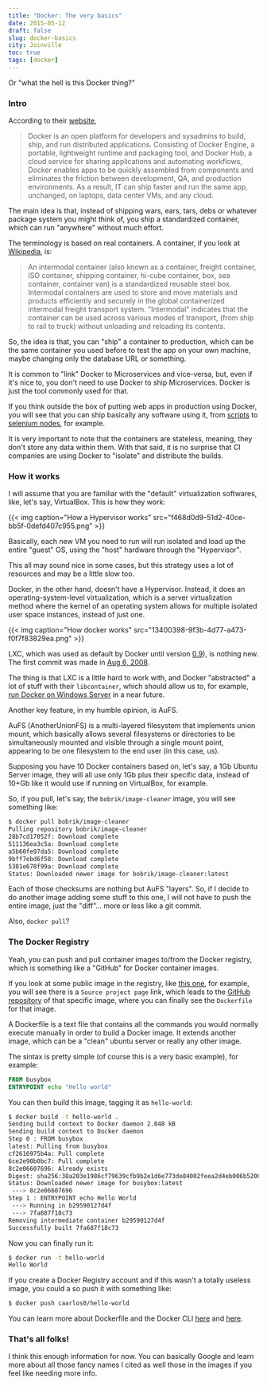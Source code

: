 ```yaml
---
title: "Docker: The very basics"
date: 2015-05-12
draft: false
slug: docker-basics
city: Joinville
toc: true
tags: [docker]
---
```


Or "what the hell is this Docker thing?"

### Intro

According to their [website](https://www.docker.com/),

> Docker is an open platform for developers and sysadmins to build, ship, and run distributed applications. Consisting of Docker Engine, a portable, lightweight runtime and packaging tool, and Docker Hub, a cloud service for sharing applications and automating workflows, Docker enables apps to be quickly assembled from components and eliminates the friction between development, QA, and production environments. As a result, IT can ship faster and run the same app, unchanged, on laptops, data center VMs, and any cloud.

The main idea is that, instead of shipping wars, ears, tars, debs or whatever package system you might think of, you ship a standardized container, which can run "anywhere" without much effort.

The terminology is based on real containers. A container, if you look at [Wikipedia](http://en.wikipedia.org/wiki/Intermodal_container), is:

> An intermodal container (also known as a container, freight container, ISO container, shipping container, hi-cube container, box, sea container, container van) is a standardized reusable steel box. Intermodal containers are used to store and move materials and products efficiently and securely in the global containerized intermodal freight transport system. "Intermodal" indicates that the container can be used across various modes of transport, (from ship to rail to truck) without unloading and reloading its contents.

So, the idea is that, you can "ship" a container to production, which can be the same container you used before to test the app on your own machine, maybe changing only the database URL or something.

It is common to "link" Docker to Microservices and vice-versa, but, even if it's nice to, you don't need to use Docker to ship Microservices. Docker is just the tool commonly used for that.

If you think outside the box of putting web apps in production using Docker, you will see that you can ship basically any software using it, from [scripts](https://github.com/bobrik/docker-image-cleaner) to
[selenium nodes](https://github.com/SeleniumHQ/docker-selenium), for example. 

It is very important to note that the containers are stateless, meaning, they don't store any data within them. With that said, it is no surprise that CI companies are using Docker to "isolate" and distribute the builds.

### How it works

I will assume that you are familiar with the "default" virtualization softwares, like, let's say, VirtualBox. This is how they work:

{{< img caption="How a Hypervisor works" src="f468d0d9-51d2-40ce-bb5f-0defd407c955.png" >}}

Basically, each new VM you need to run will run isolated and load up the entire "guest" OS, using the "host" hardware through the "Hypervisor".

This all may sound nice in some cases, but this strategy uses a lot of resources and may be a little slow too.

Docker, in the other hand, doesn't have a Hypervisor. Instead, it does an operating-system-level virtualization, which is a server virtualization method where the kernel of an operating system allows for multiple isolated user space instances, instead of just one.

{{< img caption="How docker works" src="13400398-9f3b-4d77-a473-f0f7f83829ea.png" >}}

LXC, which was used as default by Docker until version [0.9](https://blog.docker.com/2014/03/docker-0-9-introducing-execution-drivers-and-libcontainer/)), is nothing new. The first commit was made in [Aug 6, 2008](https://github.com/lxc/lxc/commit/5e97c3fcce787a5bc0f8ceef43aa3e05195b480a).

The thing is that LXC is a little hard to work with, and Docker "abstracted" a lot of stuff with their `libcontainer`, which should allow us to, for example, [run Docker on Windows Server](http://www.pcworld.com/article/2834132/microsoft-to-bring-docker-to-windows-server.html) in a near future.

Another key feature, in my humble opinion, is AuFS. 

AuFS (AnotherUnionFS) is a multi-layered filesystem that implements union mount, which basically allows several filesystems or directories to be simultaneously mounted and visible through a single mount point, appearing to be one filesystem to the end user (in this case, us).

Supposing you have 10 Docker containers based on, let's say, a 1Gb Ubuntu Server image, they will all use only 1Gb plus their specific data, instead of 10+Gb like it would use if running on VirtualBox, for  example.

So, if you pull, let's say, the `bobrik/image-cleaner` image, you will see something like:

```sh
$ docker pull bobrik/image-cleaner
Pulling repository bobrik/image-cleaner
28b7cd17052f: Download complete
511136ea3c5a: Download complete
a5b60fe97da5: Download complete
9bff7ebd6f58: Download complete
5381e678f99a: Download complete
Status: Downloaded newer image for bobrik/image-cleaner:latest
```

Each of those checksums are nothing but AuFS "layers". So, if I decide to do another image adding some stuff to this one, I will not have to push the entire image, just the "diff"... more or less like a git  commit.

Also, `docker pull`?

### The Docker Registry

Yeah, you can push and pull container images to/from the Docker registry, which is something like a "GitHub" for Docker container images.

If you look at some public image in the registry, like [this one](https://registry.hub.docker.com/u/bobrik/image-cleaner/), for example, you will see there is a `Source project page` link, which leads to the [GitHub repository](https://github.com/bobrik/docker-image-cleaner) of that specific image, where you can finally see the `Dockerfile` for that image.

A Dockerfile is a text file that contains all the commands you would normally execute manually in order to build a Docker image. It extends another image, which can be a "clean" ubuntu server or really any other image.

The sintax is pretty simple (of course this is a very basic example), for example:

```dockerfile
FROM busybox
ENTRYPOINT echo "Hello world"
```

You can then build this image, tagging it as `hello-world`:

```sh
$ docker build -t hello-world .
Sending build context to Docker daemon 2.048 kB
Sending build context to Docker daemon
Step 0 : FROM busybox
latest: Pulling from busybox
cf2616975b4a: Pull complete
6ce2e90b0bc7: Pull complete
8c2e06607696: Already exists
Digest: sha256:38a203e1986cf79639cfb9b2e1d6e773de84002feea2d4eb006b52004ee8502d
Status: Downloaded newer image for busybox:latest
 ---> 8c2e06607696
Step 1 : ENTRYPOINT echo Hello World
 ---> Running in b29590127d4f
 ---> 7fa687f18c73
Removing intermediate container b29590127d4f
Successfully built 7fa687f18c73
```

Now you can finally run it:

```sh
$ docker run -t hello-world
Hello World
```

If you create a Docker Registry account and if this wasn't a totally useless image, you could a so push it with something like:

```sh
$ docker push caarlos0/hello-world
```

You can learn more about Dockerfile and the Docker CLI [here](https://docs.docker.com/engine/reference/builder/) and [here](https://docs.docker.com/engine/reference/commandline/).

### That's all folks!

I think this enough information for now. You can basically Google and learn more about all those fancy names I cited as well those in the images if you feel like needing more info.
